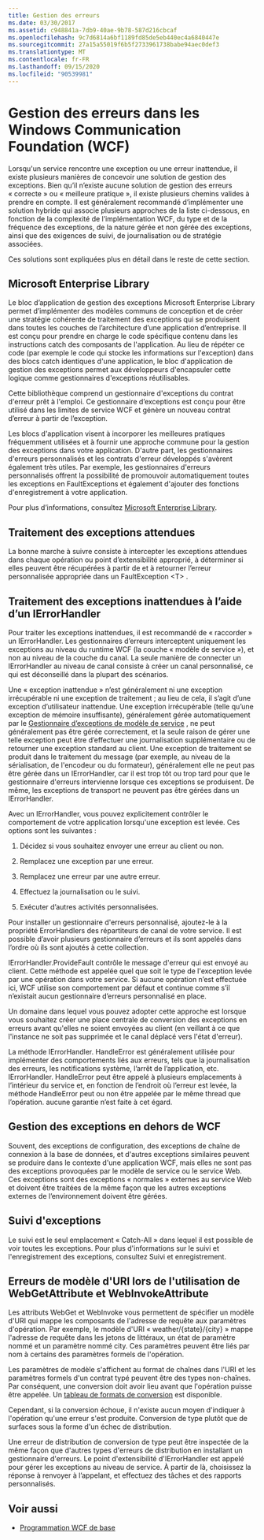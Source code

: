 ```yaml
---
title: Gestion des erreurs
ms.date: 03/30/2017
ms.assetid: c948841a-7db9-40ae-9b78-587d216cbcaf
ms.openlocfilehash: 9c7d6814a6bf1189fd85de5eb440ec4a6840447e
ms.sourcegitcommit: 27a15a55019f6b5f2733961738babe94aec0def3
ms.translationtype: MT
ms.contentlocale: fr-FR
ms.lasthandoff: 09/15/2020
ms.locfileid: "90539981"
---
```

# <a name="error-handling-in-windows-communication-foundation-wcf"></a>Gestion des erreurs dans les Windows Communication Foundation (WCF)

Lorsqu'un service rencontre une exception ou une erreur inattendue, il existe plusieurs manières de concevoir une solution de gestion des exceptions. Bien qu’il n’existe aucune solution de gestion des erreurs « correcte » ou « meilleure pratique », il existe plusieurs chemins valides à prendre en compte. Il est généralement recommandé d’implémenter une solution hybride qui associe plusieurs approches de la liste ci-dessous, en fonction de la complexité de l’implémentation WCF, du type et de la fréquence des exceptions, de la nature gérée et non gérée des exceptions, ainsi que des exigences de suivi, de journalisation ou de stratégie associées.

Ces solutions sont expliquées plus en détail dans le reste de cette section.

## <a name="the-microsoft-enterprise-library"></a>Microsoft Enterprise Library

Le bloc d’application de gestion des exceptions Microsoft Enterprise Library permet d’implémenter des modèles communs de conception et de créer une stratégie cohérente de traitement des exceptions qui se produisent dans toutes les couches de l’architecture d’une application d’entreprise. Il est conçu pour prendre en charge le code spécifique contenu dans les instructions catch des composants de l'application. Au lieu de répéter ce code (par exemple le code qui stocke les informations sur l'exception) dans des blocs catch identiques d'une application, le bloc d'application de gestion des exceptions permet aux développeurs d'encapsuler cette logique comme gestionnaires d'exceptions réutilisables.

Cette bibliothèque comprend un gestionnaire d'exceptions du contrat d'erreur prêt à l'emploi. Ce gestionnaire d’exceptions est conçu pour être utilisé dans les limites de service WCF et génère un nouveau contrat d’erreur à partir de l’exception.

Les blocs d'application visent à incorporer les meilleures pratiques fréquemment utilisées et à fournir une approche commune pour la gestion des exceptions dans votre application. D'autre part, les gestionnaires d'erreurs personnalisés et les contrats d'erreur développés s'avèrent également très utiles. Par exemple, les gestionnaires d'erreurs personnalisés offrent la possibilité de promouvoir automatiquement toutes les exceptions en FaultExceptions et également d'ajouter des fonctions d'enregistrement à votre application.

Pour plus d’informations, consultez [Microsoft Enterprise Library](/previous-versions/msp-n-p/ff632023(v=pandp.10)).

## <a name="dealing-with-expected-exceptions"></a>Traitement des exceptions attendues

La bonne marche à suivre consiste à intercepter les exceptions attendues dans chaque opération ou point d’extensibilité approprié, à déterminer si elles peuvent être récupérées à partir de et à retourner l’erreur personnalisée appropriée dans un FaultException \<T> .
  
## <a name="dealing-with-unexpected-exceptions-using-an-ierrorhandler"></a>Traitement des exceptions inattendues à l’aide d’un IErrorHandler

Pour traiter les exceptions inattendues, il est recommandé de « raccorder » un IErrorHandler. Les gestionnaires d’erreurs interceptent uniquement les exceptions au niveau du runtime WCF (la couche « modèle de service »), et non au niveau de la couche du canal. La seule manière de connecter un IErrorHandler au niveau de canal consiste à créer un canal personnalisé, ce qui est déconseillé dans la plupart des scénarios.

Une « exception inattendue » n’est généralement ni une exception irrécupérable ni une exception de traitement ; au lieu de cela, il s’agit d’une exception d’utilisateur inattendue. Une exception irrécupérable (telle qu’une exception de mémoire insuffisante), généralement gérée automatiquement par le [Gestionnaire d’exceptions de modèle de service](xref:System.ServiceModel.Dispatcher.ExceptionHandler) , ne peut généralement pas être gérée correctement, et la seule raison de gérer une telle exception peut être d’effectuer une journalisation supplémentaire ou de retourner une exception standard au client. Une exception de traitement se produit dans le traitement du message (par exemple, au niveau de la sérialisation, de l'encodeur ou du formateur), généralement elle ne peut pas être gérée dans un IErrorHandler, car il est trop tôt ou trop tard pour que le gestionnaire d'erreurs intervienne lorsque ces exceptions se produisent. De même, les exceptions de transport ne peuvent pas être gérées dans un IErrorHandler.

Avec un IErrorHandler, vous pouvez explicitement contrôler le comportement de votre application lorsqu'une exception est levée. Ces options sont les suivantes :  

1. Décidez si vous souhaitez envoyer une erreur au client ou non.

2. Remplacez une exception par une erreur.

3. Remplacez une erreur par une autre erreur.

4. Effectuez la journalisation ou le suivi.

5. Exécuter d’autres activités personnalisées.

Pour installer un gestionnaire d'erreurs personnalisé, ajoutez-le à la propriété ErrorHandlers des répartiteurs de canal de votre service.  Il est possible d’avoir plusieurs gestionnaire d’erreurs et ils sont appelés dans l’ordre où ils sont ajoutés à cette collection.

IErrorHandler.ProvideFault contrôle le message d'erreur qui est envoyé au client. Cette méthode est appelée quel que soit le type de l'exception levée par une opération dans votre service. Si aucune opération n’est effectuée ici, WCF utilise son comportement par défaut et continue comme s’il n’existait aucun gestionnaire d’erreurs personnalisé en place.

Un domaine dans lequel vous pouvez adopter cette approche est lorsque vous souhaitez créer une place centrale de conversion des exceptions en erreurs avant qu'elles ne soient envoyées au client (en veillant à ce que l'instance ne soit pas supprimée et le canal déplacé vers l'état d'erreur).

La méthode IErrorHandler. HandleError est généralement utilisée pour implémenter des comportements liés aux erreurs, tels que la journalisation des erreurs, les notifications système, l’arrêt de l’application, etc. IErrorHandler. HandleError peut être appelé à plusieurs emplacements à l’intérieur du service et, en fonction de l’endroit où l’erreur est levée, la méthode HandleError peut ou non être appelée par le même thread que l’opération. aucune garantie n’est faite à cet égard.

## <a name="dealing-with-exceptions-outside-wcf"></a>Gestion des exceptions en dehors de WCF

Souvent, des exceptions de configuration, des exceptions de chaîne de connexion à la base de données, et d'autres exceptions similaires peuvent se produire dans le contexte d'une application WCF, mais elles ne sont pas des exceptions provoquées par le modèle de service ou le service Web. Ces exceptions sont des exceptions « normales » externes au service Web et doivent être traitées de la même façon que les autres exceptions externes de l’environnement doivent être gérées.

## <a name="tracing-exceptions"></a>Suivi d'exceptions

Le suivi est le seul emplacement « Catch-All » dans lequel il est possible de voir toutes les exceptions. Pour plus d'informations sur le suivi et l'enregistrement des exceptions, consultez Suivi et enregistrement.

## <a name="uri-template-errors-when-using-webgetattribute-and-webinvokeattribute"></a>Erreurs de modèle d'URI lors de l'utilisation de WebGetAttribute et WebInvokeAttribute

Les attributs WebGet et WebInvoke vous permettent de spécifier un modèle d'URI qui mappe les composants de l'adresse de requête aux paramètres d'opération. Par exemple, le modèle d'URI « weather/{state}/{city} » mappe l'adresse de requête dans les jetons de littéraux, un état de paramètre nommé et un paramètre nommé city. Ces paramètres peuvent être liés par nom à certains des paramètres formels de l'opération.

Les paramètres de modèle s'affichent au format de chaînes dans l'URI et les paramètres formels d'un contrat typé peuvent être des types non-chaînes. Par conséquent, une conversion doit avoir lieu avant que l'opération puisse être appelée. Un [tableau de formats de conversion](wcf-web-http-programming-model-overview.md) est disponible.

Cependant, si la conversion échoue, il n'existe aucun moyen d'indiquer à l'opération qu'une erreur s'est produite. Conversion de type plutôt que de surfaces sous la forme d'un échec de distribution.

Une erreur de distribution de conversion de type peut être inspectée de la même façon que d'autres types d'erreurs de distribution en installant un gestionnaire d'erreurs. Le point d'extensibilité d'IErrorHandler est appelé pour gérer les exceptions au niveau de service. À partir de là, choisissez la réponse à renvoyer à l’appelant, et effectuez des tâches et des rapports personnalisés.

## <a name="see-also"></a>Voir aussi

- [Programmation WCF de base](../basic-wcf-programming.md)
